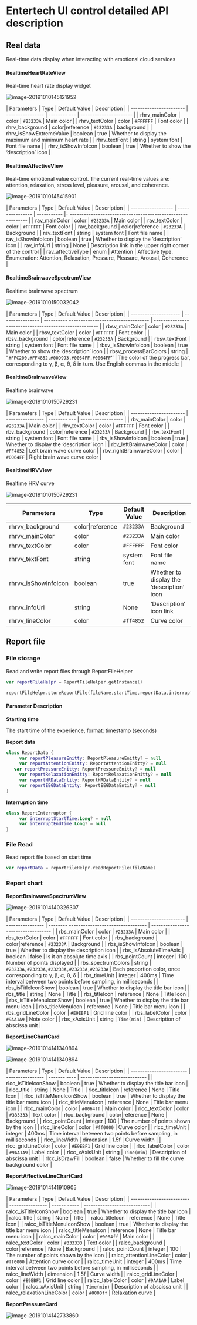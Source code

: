# Entertech UI control detailed API description

## Real data

Real-time data display when interacting with emotional cloud services

#### RealtimeHeartRateView

Real-time heart rate display widget

![image-20191010145121952](image/realtime_hr.png)

| Parameters | Type | Default Value | Description |
| ----------------------- | ---------------- | -------- --- | ---------------------- |
| rhrv_mainColor | color | `#23233A` | Main color |
| rhrv_textColor | color | `#FFFFFF` | Font color |
| rhrv_background | color\|reference | `#23233A` | background |
| rhrv_isShowExtremeValue | boolean | true | Whether to display the maximum and minimum heart rate |
| rhrv_textFont | string | system font | Font file name |
| rhrv_isShowInfoIcon | boolean | true | Whether to show the ‘description’ icon |

#### RealtimeAffectiveView

Real-time emotional value control. The current real-time values are: attention, relaxation, stress level, pleasure, arousal, and coherence.

![image-20191010145415901](image/realtime_affective.jpg)

| Parameters | Type | Default Value | Description |
| ------------------ | ---------------- | ----------- |- -------------------------------------------------- --------- |
| rav_mainColor | color | `#23233A` | Main color |
| rav_textColor | color | `#FFFFFF` | Font color |
| rav_background | color\|reference | `#23233A` | Background |
| rav_textFont | string | system font | Font file name |
| rav_isShowInfoIcon | boolean | true | Whether to display the ‘description’ icon |
| rav_infoUrl | string | None | Description link in the upper right corner of the control |
| rav_affectiveType | enum | Attention | Affective type. Enumeration: Attention, Relaxation, Pressure, Pleasure, Arousal, Coherence |
#### RealtimeBrainwaveSpectrumView

Realtime brainwave spectrum

![image-20191010150032042](image/realtime_brainwave_spectrum.png)

| Parameters | Type | Default Value | Description |
| --------------------- | ---------------- | ---------- ---------------------------------- | --------------- --------------------------------------- |
| rbsv_mainColor | color | `#23233A` | Main color |
| rbsv_textColor | color | `#FFFFFF` | Font color |
| rbsv_background | color\|reference | `#23233A` | Background |
| rbsv_textFont | string | system font | Font file name |
| rbsv_isShowInfoIcon | boolean | true | Whether to show the ‘description’ icon |
| rbsv_processBarColors | string | "`#FFC200,#FF4852,#00D993,#0064FF,#0064FF`‘’ | The color of the progress bar, corresponding to γ, β, α, θ, δ in turn. Use English commas in the middle |

#### RealtimeBrainwaveView

Realtime brainwave

![image-20191010150729231](image/realtime_brainwave.png)

| Parameters | Type | Default Value | Description |
| ----------------------- | ---------------- | -------- --- | ------------------ |
| rbv_mainColor | color | `#23233A` | Main color |
| rbv_textColor | color | `#FFFFFF` | Font color |
| rbv_background | color\|reference | `#23233A` | Background |
| rbv_textFont | string | system font | Font file name |
| rbv_isShowInfoIcon | boolean | true | Whether to display the ‘description’ icon |
| rbv_leftBrainwaveColor | color | `#FF4852` | Left brain wave curve color |
| rbv_rightBrainwaveColor | color | `#0064FF` | Right brain wave curve color |

#### RealtimeHRVView

Realtime HRV curve

![image-20191010150729231](image/realtime_hrv.jpg)

| Parameters | Type | Default Value | Description |
| -------------------- | ---------------- | ----------- | ------------------ |
| rhrvv_background | color\|reference | `#23233A` | Background |
| rhrvv_mainColor | color | `#23233A` | Main color |
| rhrvv_textColor | color | `#FFFFFF` | Font color |
| rhrvv_textFont | string | system font | Font file name |
| rhrvv_isShowInfoIcon | boolean | true | Whether to display the ‘description’ icon |
| rhrvv_infoUrl | string | None | ‘Description’ icon link |
| rhrvv_lineColor | color | `#ff4852` | Curve color |

####

## Report file

### File storage

Read and write report files through ReportFileHelper

```kotlin
var reportFileHelpr = ReportFileHelper.getInstance()
```

```kotlin
reportFileHelpr.storeReportFile(fileName,startTime,reportData,interruptTimestampList)
```

#### Parameter Description

**Starting time**

The start time of the experience, format: timestamp (seconds)

**Report data**

```kotlin
class ReportData {
     var reportPleasureEnitty: ReportPleasureEnitty? = null
     var reportAttentionEnitty: ReportAttentionEnitty? = null
   var reportPressureEnitty: ReportPressureEnitty? = null
     var reportRelaxationEnitty: ReportRelaxationEnitty? = null
     var reportHRDataEntity: ReportHRDataEntity? = null
     var reportEEGDataEntity: ReportEEGDataEntity? = null
}
```

**Interruption time**

```kotlin
class ReportInterruptor {
     var interruptStartTime:Long? = null
     var interruptEndTime:Long? = null
}
```
### File Read

Read report file based on start time

```kotlin
var reportData = reportFileHelpr.readReportFile(fileName)
```

### Report chart

**ReportBrainwaveSpectrumView**

![image-20191014140326307](image/report_brainwave_spectrum.jpg)

| Parameters | Type | Default Value | Description |
| ----------------------- | ---------------- | -------- --------------------------------- | ---------------- ------------------- |
| rbs_mainColor | color | `#23233A` | Main color |
| rbs_textColor | color | `#FFFFFF` | Font color |
| rbs_background | color\|reference | `#23233A` | Background |
| rbs_isShowInfoIcon | boolean | true | Whether to display the description icon |
| rbs_isAbsoluteTimeAxis | boolean | false | Is it an absolute time axis |
| rbs_pointCount | integer | 100 | Number of points displayed |
| rbs_spectrumColors | string | `#23233A,#23233A,#23233A,#23233A,#23233A` | Each proportion color, once corresponding to γ, β, α, θ, δ |
| rbs_timeUnit | integer | 400ms | Time interval between two points before sampling, in milliseconds |
| rbs_isTitleIconShow | boolean | true | Whether to display the title bar icon |
| rbs_title | string | None | Title |
| rbs_titleIcon | reference | None | Title Icon |
| rbs_isTitleMenuIconShow | boolean | true | Whether to display the title bar menu icon |
| rbs_titleMenuIcon | reference | None | Title bar menu icon |
| rbs_gridLineColor | color | `#E9EBF1` | Grid line color |
| rbs_labelColor | color | `#9AA1A9` | Note color |
| rbs_xAxisUnit | string | `Time(min)` | Description of abscissa unit |

**ReportLineChartCard**

![image-20191014141340894](image/report_line_chart_without_fill.jpg)

![image-20191014141340894](image/report_line_chart_with_fill.jpg)

| Parameters | Type | Default Value | Description |
| ------------------------ | ---------------- | ------- ---- | ---------------------------- |
| rlcc_isTitleIconShow | boolean | true | Whether to display the title bar icon |
| rlcc_title | string | None | Title |
| rlcc_titleIcon | reference | None | Title Icon |
| rlcc_isTitleMenuIconShow | boolean | true | Whether to display the title bar menu icon |
| rlcc_titleMenuIcon | reference | None | Title bar menu icon |
| rlcc_mainColor | color | `#0064ff` | Main color |
| rlcc_textColor | color | `#333333` | Text color |
| rlcc_background | color\|reference | None | Background |
| rlcc_pointCount | integer | 100 | The number of points shown by the icon |
| rlcc_lineColor | color | `#ff0000` | Curve color |
| rlcc_timeUnit | integer | 400ms | Time interval between two points before sampling, in milliseconds |
| rlcc_lineWidth | dimension | 1.5f | Curve width |
| rlcc_gridLineColor | color | `#E9EBF1` | Grid line color |
| rlcc_labelColor | color | `#9AA1A9` | Label color |
| rlcc_xAxisUnit | string | `Time(min)` | Description of abscissa unit |
| rlcc_isDrawFill | boolean | false | Whether to fill the curve background color |

**ReportAffectiveLineChartCard**

![image-20191014141910905](image/report_affective_line_chart.jpg)

| Parameters | Type | Default Value | Description |
| ------------------------- | ---------------- | ------ ----- | ---------------------------- |
| ralcc_isTitleIconShow | boolean | true | Whether to display the title bar icon |
| ralcc_title | string | None | Title |
| ralcc_titleIcon | reference | None | Title Icon |
| ralcc_isTitleMenuIconShow | boolean | true | Whether to display the title bar menu icon |
| ralcc_titleMenuIcon | reference | None | Title bar menu icon |
| ralcc_mainColor | color | `#0064ff` | Main color |
| ralcc_textColor | color | `#333333` | Text color |
| ralcc_background | color\|reference | None | Background |
| ralcc_pointCount | integer | 100 | The number of points shown by the icon |
| ralcc_attentionLineColor | color | `#ff0000` | Attention curve color |
| ralcc_timeUnit | integer | 400ms | Time interval between two points before sampling, in milliseconds |
| ralcc_lineWidth | dimension | 1.5f | Curve width |
| ralcc_gridLineColor | color | `#E9EBF1` | Grid line color |
| ralcc_labelColor | color | `#9AA1A9` | Label color |
| ralcc_xAxisUnit | string | `Time(min)` | Description of abscissa unit |
| ralcc_relaxationLineColor | color | `#0000ff` | Relaxation curve |

**ReportPressureCard**

![image-20191014142733860](image/report_pressure.jpg)